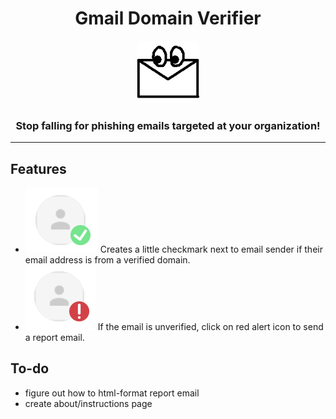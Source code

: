 <div align="center">
    <h1>Gmail Domain Verifier</h1>
    <img src="assets/icon-128.png" height="100" alt="icon"/>
    <h3>Stop falling for phishing emails targeted at your organization!</h3>
</div>

--------

## Features
* ![verified](./assets/verified.png) Creates a little checkmark next to email sender if their email address is from a verified domain.
* ![unverified](./assets/unverified.png) If the email is unverified, click on red alert icon to send a report email.

## To-do
* figure out how to html-format report email
* create about/instructions page